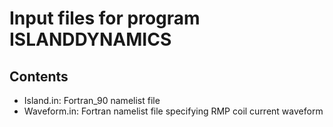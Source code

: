 # Input files for program ISLANDDYNAMICS

## Contents

- Island.in: Fortran_90 namelist file
- Waveform.in: Fortran namelist file specifying RMP coil current waveform
